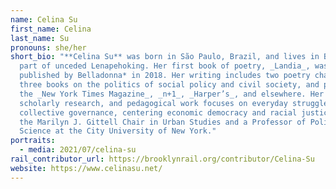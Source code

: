 ```yaml
---
name: Celina Su
first_name: Celina
last_name: Su
pronouns: she/her
short_bio: "**Celina Su** was born in São Paulo, Brazil, and lives in Brooklyn,
  part of unceded Lenapehoking. Her first book of poetry, _Landia_, was
  published by Belladonna* in 2018. Her writing includes two poetry chapbooks,
  three books on the politics of social policy and civil society, and pieces in
  the _New York Times Magazine_, _n+1_, _Harper’s_, and elsewhere. Her creative,
  scholarly research, and pedagogical work focuses on everyday struggles for
  collective governance, centering economic democracy and racial justice. Su is
  the Marilyn J. Gittell Chair in Urban Studies and a Professor of Political
  Science at the City University of New York."
portraits:
  - media: 2021/07/celina-su
rail_contributor_url: https://brooklynrail.org/contributor/Celina-Su
website: https://www.celinasu.net/
---
```


